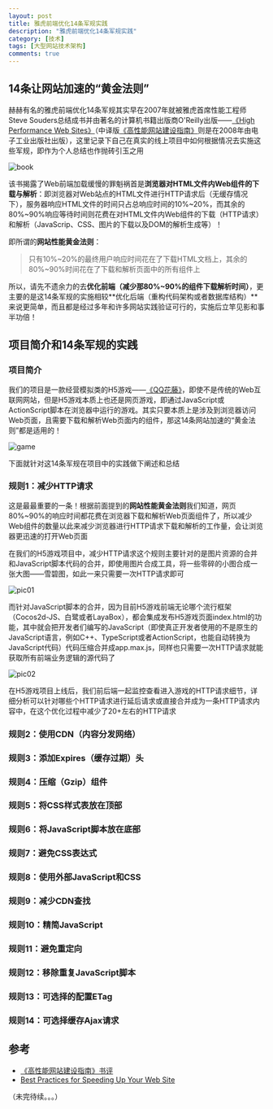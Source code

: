 ```yaml
---
layout: post
title: 雅虎前端优化14条军规实践
description: "雅虎前端优化14条军规实践"
category: [技术]
tags: [大型网站技术架构]
comments: true
---
```


## 14条让网站加速的“黄金法则”
赫赫有名的雅虎前端优化14条军规其实早在2007年就被雅虎首席性能工程师Steve Souders总结成书并由著名的计算机书籍出版商O'Reilly出版——[《High Performance Web Sites》](https://www.amazon.com/dp/0596529309?tag=stevsoud-20&camp=14573&creative=327641&linkCode=as1&creativeASIN=0596529309&adid=00GNM1ZWW77KSD0RERXN&)（中译版[《高性能网站建设指南》](https://book.douban.com/subject/3132277/)则是在2008年由电子工业出版社出版），这里记录下自己在真实的线上项目中如何根据情况去实施这些军规，即作为个人总结也作抛砖引玉之用

![book](http://cejdh.img48.wal8.com/img48/533449_20151202165458/147629857666.png)

该书揭露了Web前端加载缓慢的罪魁祸首是**浏览器对HTML文件内Web组件的下载与解析**：即浏览器对Web站点的HTML文件进行HTTP请求后（无缓存情况下），服务器响应HTML文件的时间只占总响应时间的10%~20%，而其余的80%~90%响应等待时间则花费在对HTML文件内Web组件的下载（HTTP请求）和解析（JavaScrip、CSS、图片的下载以及DOM的解析生成等）！

即所谓的**网站性能黄金法则**：

>只有10%~20%的最终用户响应时间花在了下载HTML文档上，其余的80%~90%时间花在了下载和解析页面中的所有组件上

所以，请先不遗余力的去**优化前端（减少那80%~90%的组件下载解析时间）**，更主要的是这14条军规的实施相较**优化后端（重构代码架构或者数据库结构）**来说更简单，而且都是经过多年和许多网站实践验证可行的，实施后立竿见影和事半功倍！

## 项目简介和14条军规的实践
### 项目简介
我们的项目是一款经营模拟类的H5游戏——[《QQ花藤》](https://h5.qzone.qq.com/mqzone/jsp?starttime=1476299936000&hostuin=174708164#174708164/playbar/detail?appid=1105477665)，即使不是传统的Web互联网网站，但是H5游戏本质上也还是网页游戏，即通过JavaScript或ActionScript脚本在浏览器中运行的游戏。其实只要本质上是涉及到浏览器访问Web页面，且需要下载和解析Web页面内的组件，那这14条网站加速的“黄金法则”都是适用的！

![game](http://cejdh.img48.wal8.com/img48/533449_20151202165458/147630047064.png)

下面就针对这14条军规在项目中的实践做下阐述和总结

### 规则1：减少HTTP请求
这是最最重要的一条！根据前面提到的**网站性能黄金法则**我们知道，网页80%~90%的响应时间都花费在浏览器下载和解析Web页面组件了，所以减少Web组件的数量以此来减少浏览器进行HTTP请求下载和解析的工作量，会让浏览器更迅速的打开Web页面

在我们的H5游戏项目中，减少HTTP请求这个规则主要针对的是图片资源的合并和JavaScript脚本代码的合并，即使用图片合成工具，将一些零碎的小图合成一张大图——雪碧图，如此一来只需要一次HTTP请求即可

![pic01](http://cejdh.img48.wal8.com/img48/533449_20151202165458/147630047154.png)

而针对JavaScript脚本的合并，因为目前H5游戏前端无论哪个流行框架（Cocos2d-JS、白鹭或者LayaBox），都会集成发布H5游戏页面index.html的功能，其中就会把开发者们编写的JavaScript（即使真正开发者使用的不是原生的JavaScript语言，例如C++、TypeScript或者ActionScript，也能自动转换为JavaScript代码）代码压缩合并成app.max.js，同样也只需要一次HTTP请求就能获取所有前端业务逻辑的源代码了

![pic02](http://cejdh.img48.wal8.com/img48/533449_20151202165458/147630069905.png)

在H5游戏项目上线后，我们前后端一起监控查看进入游戏的HTTP请求细节，详细分析可以针对哪些个HTTP请求进行延后请求或直接合并成为一条HTTP请求内容中，在这个优化过程中减少了20+左右的HTTP请求

### 规则2：使用CDN（内容分发网络）

### 规则3：添加Expires（缓存过期）头

### 规则4：压缩（Gzip）组件

### 规则5：将CSS样式表放在顶部

### 规则6：将JavaScript脚本放在底部

### 规则7：避免CSS表达式

### 规则8：使用外部JavaScript和CSS

### 规则9：减少CDN查找

### 规则10：精简JavaScript

### 规则11：避免重定向

### 规则12：移除重复JavaScript脚本

### 规则13：可选择的配置ETag

### 规则14：可选择缓存Ajax请求

## 参考
* [《高性能网站建设指南》书评](http://www.cnblogs.com/georgewing/archive/2009/09/14/1566558.html)
* [Best Practices for Speeding Up Your Web Site](https://developer.yahoo.com/performance/rules.html)

（未完待续。。。）